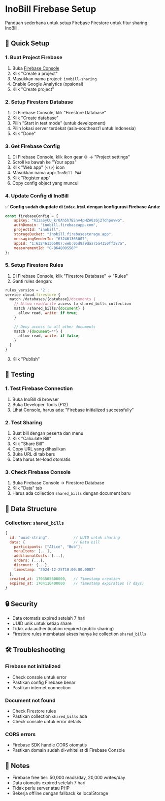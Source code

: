 # InoBill Firebase Setup

Panduan sederhana untuk setup Firebase Firestore untuk fitur sharing InoBill.

## 🚀 Quick Setup

### 1. Buat Project Firebase
1. Buka [Firebase Console](https://console.firebase.google.com/)
2. Klik "Create a project"
3. Masukkan nama project: `inobill-sharing`
4. Enable Google Analytics (opsional)
5. Klik "Create project"

### 2. Setup Firestore Database
1. Di Firebase Console, klik "Firestore Database"
2. Klik "Create database"
3. Pilih "Start in test mode" (untuk development)
4. Pilih lokasi server terdekat (asia-southeast1 untuk Indonesia)
5. Klik "Done"

### 3. Get Firebase Config
1. Di Firebase Console, klik ikon gear ⚙️ → "Project settings"
2. Scroll ke bawah ke "Your apps"
3. Klik "Web app" (</>) icon
4. Masukkan nama app: `InoBill PWA`
5. Klik "Register app"
6. Copy config object yang muncul

### 4. Update Config di InoBill
✅ **Config sudah diupdate di `index.html` dengan konfigurasi Firebase Anda:**

```javascript
const firebaseConfig = {
    apiKey: "AIzaSyCU_kr0Ah5h7ESnv4pHZA0zGj2Tdhpovwo",
    authDomain: "inobill.firebaseapp.com",
    projectId: "inobill",
    storageBucket: "inobill.firebasestorage.app",
    messagingSenderId: "632461365007",
    appId: "1:632461365007:web:05d9a9daa75a4150ff387a",
    measurementId: "G-BK4Q09S58P"
};
```

### 5. Setup Firestore Rules
1. Di Firebase Console, klik "Firestore Database" → "Rules"
2. Ganti rules dengan:

```javascript
rules_version = '2';
service cloud.firestore {
  match /databases/{database}/documents {
    // Allow read/write access to shared_bills collection
    match /shared_bills/{document} {
      allow read, write: if true;
    }
    
    // Deny access to all other documents
    match /{document=**} {
      allow read, write: if false;
    }
  }
}
```

3. Klik "Publish"

## 🧪 Testing

### 1. Test Firebase Connection
1. Buka InoBill di browser
2. Buka Developer Tools (F12)
3. Lihat Console, harus ada: "Firebase initialized successfully"

### 2. Test Sharing
1. Buat bill dengan peserta dan menu
2. Klik "Calculate Bill"
3. Klik "Share Bill"
4. Copy URL yang dihasilkan
5. Buka URL di tab baru
6. Data harus ter-load otomatis

### 3. Check Firebase Console
1. Buka Firebase Console → Firestore Database
2. Klik "Data" tab
3. Harus ada collection `shared_bills` dengan document baru

## 📁 Data Structure

### Collection: `shared_bills`
```javascript
{
  id: "uuid-string",           // UUID untuk sharing
  data: {                      // Data bill
    participants: ["Alice", "Bob"],
    menuItems: [...],
    additionalCosts: [...],
    orders: {...},
    discount: {...},
    timestamp: "2024-12-25T10:00:00.000Z"
  },
  created_at: 1703505600000,   // Timestamp creation
  expires_at: 1704110400000    // Timestamp expiration (7 days)
}
```

## 🔒 Security

- Data otomatis expired setelah 7 hari
- UUID unik untuk setiap share
- Tidak ada authentication required (public sharing)
- Firestore rules membatasi akses hanya ke collection `shared_bills`

## 🛠️ Troubleshooting

### Firebase not initialized
- Check console untuk error
- Pastikan config Firebase benar
- Pastikan internet connection

### Document not found
- Check Firestore rules
- Pastikan collection `shared_bills` ada
- Check console untuk error details

### CORS errors
- Firebase SDK handle CORS otomatis
- Pastikan domain sudah di-whitelist di Firebase Console

## 📝 Notes

- Firebase free tier: 50,000 reads/day, 20,000 writes/day
- Data otomatis expired setelah 7 hari
- Tidak perlu server atau PHP
- Bekerja offline dengan fallback ke localStorage
